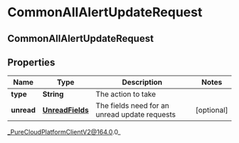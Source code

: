 # CommonAllAlertUpdateRequest

## CommonAllAlertUpdateRequest

## Properties

|Name | Type | Description | Notes|
|------------ | ------------- | ------------- | -------------|
| **type** | **String** | The action to take | |
| **unread** | [**UnreadFields**](UnreadFields) | The fields need for an unread update requests | [optional] |



_PureCloudPlatformClientV2@164.0.0_
